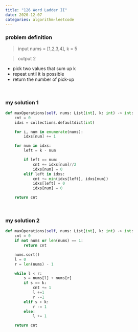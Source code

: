 ```yaml
---
title: "126 Word Ladder II"
date: 2020-12-07
categories: algorithm-leetcode
---
```


### problem definition

> input
nums = [1,2,3,4], k = 5

> output
2

* pick two values that sum up k
* repeat until it is possible
* return the number of pick-up

&nbsp;

### my solution 1


```python
def maxOperations(self, nums: List[int], k: int) -> int:
    cnt = 0
    idxs = collections.defaultdict(int)

    for i, num in enumerate(nums):
        idxs[num] += 1

    for num in idxs:
        left = k - num

        if left == num:
            cnt += idxs[num]//2
            idxs[num] = 0
        elif left in idxs:
            cnt += min(idxs[left], idxs[num])
            idxs[left] = 0
            idxs[num] = 0

    return cnt
```

&nbsp;


### my solution 2

```python
def maxOperations(self, nums: List[int], k: int) -> int:
    cnt = 0
    if not nums or len(nums) == 1:
        return cnt

    nums.sort()
    l = 0
    r = len(nums) - 1

    while l < r:
        s = nums[l] + nums[r]
        if s == k:
            cnt += 1
            l +=1
            r -=1
        elif s > k:
            r -= 1
        else:
            l += 1

    return cnt
```

&nbsp;
